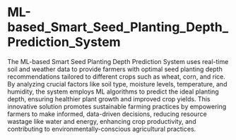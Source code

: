 # ML-based_Smart_Seed_Planting_Depth_Prediction_System
The ML-based Smart Seed Planting Depth Prediction System uses real-time soil and weather data to provide farmers with optimal seed planting depth recommendations tailored to different crops such as wheat, corn, and rice. By analyzing crucial factors like soil type, moisture levels, temperature, and humidity, the system employs ML algorithms to predict the ideal planting depth, ensuring healthier plant growth and improved crop yields. This innovative solution promotes sustainable farming practices by empowering farmers to make informed, data-driven decisions, reducing resource wastage like water and energy, enhancing crop productivity, and contributing to environmentally-conscious agricultural practices. 
